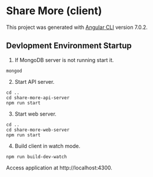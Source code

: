 # Share More (client)

This project was generated with [Angular CLI](https://github.com/angular/angular-cli) version 7.0.2.

## Devlopment Environment Startup
1. If MongoDB server is not running start it.
```
mongod
```
2. Start API server.
```
cd ..
cd share-more-api-server
npm run start
```
3. Start web server.
```
cd ..
cd share-more-web-server
npm run start
```
4. Build client in watch mode.
```
npm run build-dev-watch
```

Access application at http://localhost:4300.
